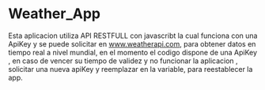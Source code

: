 # Weather_App

Esta aplicacion utiliza API RESTFULL con javascribt la cual funciona con una ApiKey y se puede solicitar en  www.weatherapi.com,
para obtener datos en tiempo real a nivel mundial, en el momento el codigo dispone de una ApiKey , en caso de vencer su tiempo de validez y no funcionar la aplicacion ,
solicitar una nueva  apiKey y reemplazar en la variable, para reestablecer la app.
